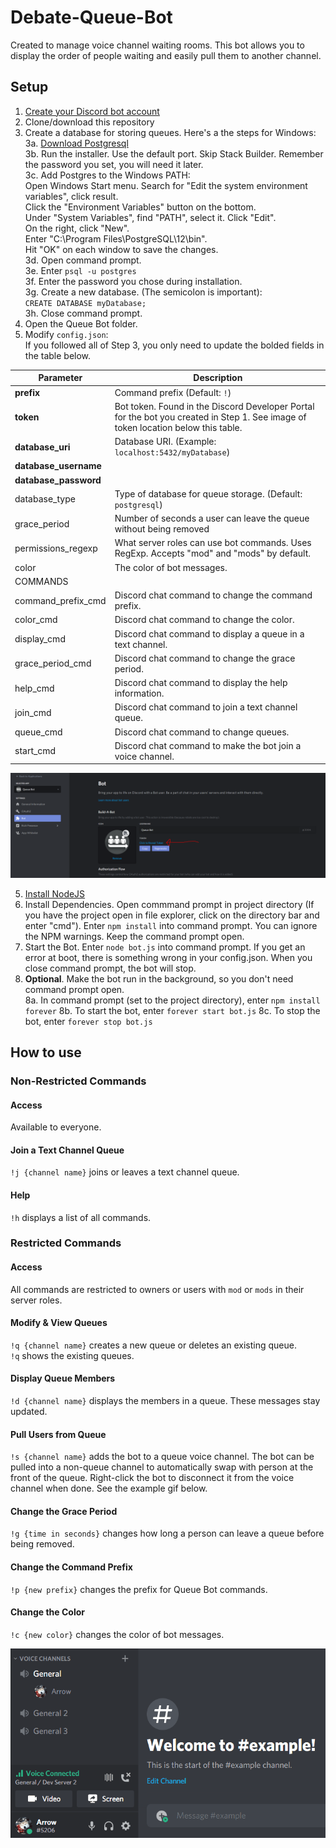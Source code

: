 # Debate-Queue-Bot
Created to manage voice channel waiting rooms. This bot allows you to display the order of people waiting and easily pull them to another channel.  

## Setup
1. [Create your Discord bot account](https://discordpy.readthedocs.io/en/latest/discord.html)  
2. Clone/download this repository  
3. Create a database for storing queues. Here's a the steps for Windows:  
	3a. [Download Postgresql](https://www.enterprisedb.com/downloads/postgres-postgresql-downloads)  
	3b. Run the installer. Use the default port. Skip Stack Builder. Remember the password you set, you will need it later.  
	3c. Add Postgres to the Windows PATH:  
		Open Windows Start menu. Search for "Edit the system environment variables", click result.  
		Click the "Environment Variables" button on the bottom.  
		Under "System Variables", find "PATH", select it. Click "Edit".  
		On the right, click "New".  
		Enter "C:\Program Files\PostgreSQL\12\bin".  
		Hit "OK" on each window to save the changes.  
	3d. Open command prompt.  
	3e. Enter `psql -u postgres`  
	3f. Enter the password you chose during installation.   
	3g. Create a new database. (The semicolon is important):  
		`CREATE DATABASE myDatabase;`  
	3h. Close command prompt.  
4. Open the Queue Bot folder.  
5. Modify `config.json`:  
	If you followed all of Step 3, you only need to update the bolded fields in the table below.

| Parameter             | Description                                                                                                                       |
|-----------------------|-----------------------------------------------------------------------------------------------------------------------------------|
| **prefix**            | Command prefix (Default: `!`)                                                                                                     |
| **token**             | Bot token. Found in the Discord Developer Portal for the bot you created in Step 1. See image of token location below this table. |
| **database_uri**      | Database URI. (Example: `localhost:5432/myDatabase`)						       							                        |
| **database_username** |                                                                                                                                   |
| **database_password** |                                                                                                                                   |
| database_type         | Type of database for queue storage. (Default: `postgresql`)                                                                       |
| grace_period          | Number of seconds a user can leave the queue without being removed                                                                |
| permissions_regexp    | What server roles can use bot commands. Uses RegExp. Accepts "mod" and "mods" by default.                                         |
| color                 | The color of bot messages.                                                                                                        |
| COMMANDS              |                                                                                                                                   |
| command_prefix_cmd    | Discord chat command to change the command prefix.                                                                                |
| color_cmd             | Discord chat command to change the color.                                                                                         |
| display_cmd           | Discord chat command to display a queue in a text channel.                                                                        |
| grace_period_cmd      | Discord chat command to change the grace period.                                                                                  |
| help_cmd              | Discord chat command to display the help information.                                                                             |
| join_cmd              | Discord chat command to join a text channel queue.                                                                                |
| queue_cmd             | Discord chat command to change queues.                                                                                            |
| start_cmd             | Discord chat command to make the bot join a voice channel.                                                                        |

![Token Location](docs/token_location.PNG)  

5. [Install NodeJS](https://discordjs.guide/preparations/#installing-node-js)  
6. Install Dependencies. Open commmand prompt in project directory (If you have the project open in file explorer, click on the directory bar and enter "cmd"). Enter `npm install` into command prompt. You can ignore the NPM warnings. Keep the command prompt open.
7. Start the Bot. Enter `node bot.js` into command prompt. If you get an error at boot, there is something wrong in your config.json. When you close command prompt, the bot will stop.  
8. **Optional**. Make the bot run in the background, so you don't need command prompt open.  
	8a. In command prompt (set to the project directory), enter `npm install forever`
	8b. To start the bot, enter `forever start bot.js`
	8c. To stop the bot, enter `forever stop bot.js`
  
## How to use  
### Non-Restricted Commands  
#### Access  
Available to everyone.  
#### Join a Text Channel Queue 
`!j {channel name}` joins or leaves a text channel queue.   
#### Help  
`!h` displays a list of all commands.  

### Restricted Commands  
#### Access  
All commands are restricted to owners or users with `mod` or `mods` in their server roles.  
#### Modify & View Queues  
`!q {channel name}` creates a new queue or deletes an existing queue.  
`!q` shows the existing queues.  
#### Display Queue Members  
`!d {channel name}` displays the members in a queue. These messages stay updated.  
#### Pull Users from Queue  
`!s {channel name}` adds the bot to a queue voice channel. The bot can be pulled into a non-queue channel to automatically swap with person at the front of the queue. Right-click the bot to disconnect it from the voice channel when done. See the example gif below.  
#### Change the Grace Period  
`!g {time in seconds}` changes how long a person can leave a queue before being removed.  
#### Change the Command Prefix  
`!p {new prefix}` changes the prefix for Queue Bot commands.  
#### Change the Color  
`!c {new color}` changes the color of bot messages.  


![Example of `!s`](docs/example.gif)  